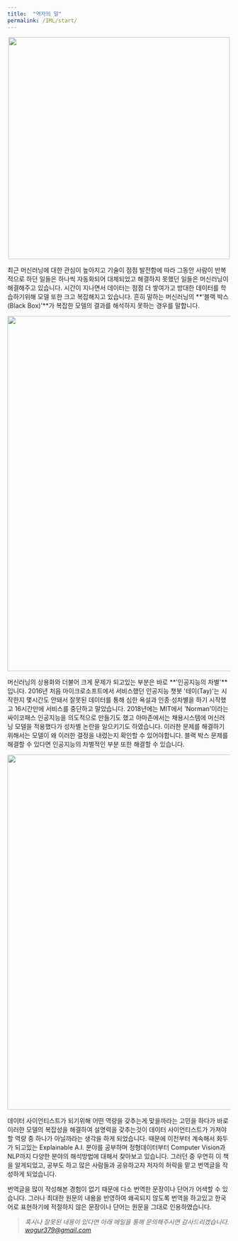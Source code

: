 ```yaml
---
title:  "역자의 말"
permalink: /IML/start/
---
```


<p align="center">
    <img src='https://drive.google.com/uc?id=18ff1TLXk9bxrKAB9Q_Yrze9xbMru3vOQ' width='500'/>
</p>

최근 머신러닝에 대한 관심이 높아지고 기술이 점점 발전함에 따라 그동안 사람이 반복적으로 하던 일들은 하나씩 자동화되어 대체되었고 해결하지 못했던 일들은 머신러닝이 해결해주고 있습니다. 시간이 지나면서 데이터는 점점 더 쌓여가고 방대한 데이터를 학습하기위해 모델 또한 크고 복잡해지고 있습니다. 흔히 말하는 머신러닝의 **'블랙 박스(Black Box)'**가 복잡한 모델의 결과를 해석하지 못하는 경우를 말합니다.

<p align="center">
    <img src='https://drive.google.com/uc?id=1VBxv6TUAEw_l73SEbsim71LxFo3n0PoF' width='800'/>
</p>

머신러닝의 상용화와 더불어 크게 문제가 되고있는 부분은 바로 **'인공지능의 차별'**입니다. 2016년 처음 마이크로소프트에서 서비스했던 인공지능 챗봇 '테이(Tay)'는 시작한지 몇시간도 안돼서 잘못된 데이터를 통해 심한 욕설과 인종·성차별을 하기 시작했고 16시간만에 서비스를 중단하고 말았습니다. 2018년에는 MIT에서 'Norman'이라는 싸이코패스 인공지능을 의도적으로 만들기도 했고 아마존에서는 채용시스템에 머신러닝 모델을 적용했다가 성차별 논란을 일으키기도 하였습니다. 이러한 문제를 해결하기 위해서는 모델이 왜 이러한 결정을 내렸는지 확인할 수 있어야합니다. 블랙 박스 문제를 해결할 수 있다면 인공지능의 차별적인 부분 또한 해결할 수 있습니다.

<p align="center">
    <img src='https://drive.google.com/uc?id=1qqUIwsG5ZP8dOFXTNvLQ87LcDVswXbua' width='800'/>
</p>

데이터 사이언티스트가 되기위해 어떤 역량을 갖추는게 맞을까라는 고민을 하다가 바로 이러한 모델의 복잡성을 해결하여 설명력을 갖추는것이 데이터 사이언티스트가 가져야할 역량 중 하나가 아닐까라는 생각을 하게 되었습니다. 때문에 이전부터 계속해서 화두가 되고있는 Explainable A.I. 분야를 공부하며 정형데이터부터 Computer Vision과 NLP까지 다양한 분야의 해석방법에 대해서 찾아보고 있습니다. 그러던 중 우연히 이 책을 알게되었고, 공부도 하고 많은 사람들과 공유하고자 저자의 허락을 맡고 번역글을 작성하게 되었습니다. 

번역글을 많이 작성해본 경험이 없기 때문에 다소 번역한 문장이나 단어가 어색할 수 있습니다. 그러나 최대한 원문의 내용을 반영하여 왜곡되지 않도록 번역을 하고있고 한국어로 표현하기에 적절하지 않은 문장이나 단어는 원문을 그대로 인용하였습니다. 

> *혹시나 잘못된 내용이 있다면 아래 메일을 통해 문의해주시면 감사드리겠습니다.*  
[*wogur379@gmail.com*](mailto:wogur379@gmail.com)
